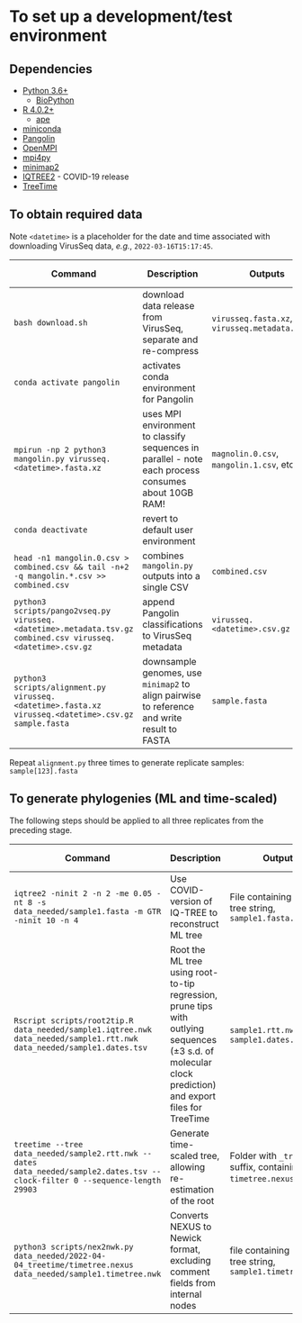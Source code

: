 # To set up a development/test environment

## Dependencies
* [Python 3.6+](https://www.python.org/downloads/)
  * [BioPython](https://biopython.org/)
* [R 4.0.2+](https://cran.r-project.org/)
  * [ape](https://cran.r-project.org/web/packages/ape/index.html)
* [miniconda](https://docs.conda.io/en/latest/miniconda.html)
* [Pangolin](https://github.com/cov-lineages/pangolin)
* [OpenMPI](https://www.open-mpi.org/)
* [mpi4py](https://mpi4py.readthedocs.io/en/stable/)
* [minimap2](https://github.com/lh3/minimap2)
* [IQTREE2](http://www.iqtree.org/) - COVID-19 release
* [TreeTime](https://github.com/neherlab/treetime)

## To obtain required data

Note `<datetime>` is a placeholder for the date and time associated with downloading VirusSeq data, *e.g.*, `2022-03-16T15:17:45`.

| Command | Description | Outputs | Expected time |
|---------|-------------|---------|---------------|
| `bash download.sh` | download data release from VirusSeq, separate and re-compress | `virusseq.fasta.xz`, `virusseq.metadata.tsv.gz` | 10 minutes |
| `conda activate pangolin` | activates conda environment for Pangolin | | fast |
| `mpirun -np 2 python3 mangolin.py virusseq.<datetime>.fasta.xz` | uses MPI environment to classify sequences in parallel - note each process consumes about 10GB RAM! | `magnolin.0.csv`, `mangolin.1.csv`, etc. | 1.5 hours |
| `conda deactivate` | revert to default user environment | | fast |
| `head -n1 mangolin.0.csv > combined.csv && tail -n+2 -q mangolin.*.csv >> combined.csv` | combines `mangolin.py` outputs into a single CSV | `combined.csv` | fast |
| `python3 scripts/pango2vseq.py virusseq.<datetime>.metadata.tsv.gz combined.csv virusseq.<datetime>.csv.gz` | append Pangolin classifications to VirusSeq metadata | `virusseq.<datetime>.csv.gz` | 10 seconds |
| `python3 scripts/alignment.py virusseq.<datetime>.fasta.xz virusseq.<datetime>.csv.gz sample.fasta` | downsample genomes, use `minimap2` to align pairwise to reference and write result to FASTA | `sample.fasta` | ~2 minutes |

Repeat `alignment.py` three times to generate replicate samples: `sample[123].fasta`

## To generate phylogenies (ML and time-scaled)

The following steps should be applied to all three replicates from the preceding stage.

| Command | Description | Outputs | Expected time |
|---------|-------------|---------|---------------|
| `iqtree2 -ninit 2 -n 2 -me 0.05 -nt 8 -s data_needed/sample1.fasta -m GTR -ninit 10 -n 4` | Use COVID-version of IQ-TREE to reconstruct ML tree | File containing Newick tree string, `sample1.fasta.treefile` | ~30 minutes each |
| `Rscript scripts/root2tip.R data_needed/sample1.iqtree.nwk data_needed/sample1.rtt.nwk data_needed/sample1.dates.tsv` | Root the ML tree using root-to-tip regression, prune tips with outlying sequences (±3 s.d. of molecular clock prediction) and export files for TreeTime | `sample1.rtt.nwk` and `sample1.dates.tsv` | ~20 minutes |
| `treetime --tree data_needed/sample2.rtt.nwk --dates data_needed/sample2.dates.tsv --clock-filter 0 --sequence-length 29903` | Generate time-scaled tree, allowing re-estimation of the root | Folder with `_treetime` suffix, containing `timetree.nexus` file | ~20 minutes |
| `python3 scripts/nex2nwk.py data_needed/2022-04-04_treetime/timetree.nexus data_needed/sample1.timetree.nwk` | Converts NEXUS to Newick format, excluding comment fields from internal nodes | file containing Newick tree string, `sample1.timetree.nwk` | ~5 minutes |
